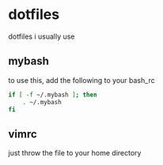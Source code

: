 # dotfiles
dotfiles i usually use


## mybash
to use this, add the following to your bash_rc
```bash
if [ -f ~/.mybash ]; then
    . ~/.mybash
fi
```

## vimrc
just throw the file to your home directory
